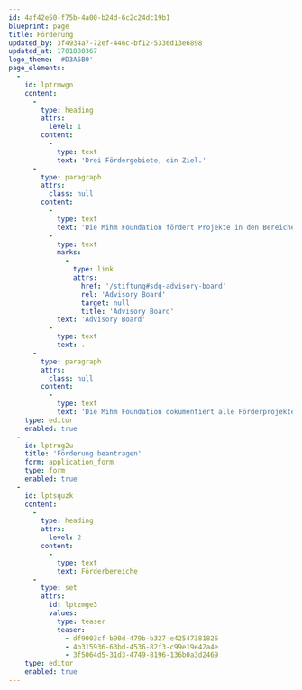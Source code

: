 ```yaml
---
id: 4af42e50-f75b-4a00-b24d-6c2c24dc19b1
blueprint: page
title: Förderung
updated_by: 3f4934a7-72ef-446c-bf12-5336d13e6898
updated_at: 1701880367
logo_theme: '#D3A6B0'
page_elements:
  -
    id: lptrmwgn
    content:
      -
        type: heading
        attrs:
          level: 1
        content:
          -
            type: text
            text: 'Drei Fördergebiete, ein Ziel.'
      -
        type: paragraph
        attrs:
          class: null
        content:
          -
            type: text
            text: 'Die Mihm Foundation fördert Projekte in den Bereichen Gesundheit, Bildung sowie aus dem Sensebezirk, die einen Beitrag zur Zielerreichung der SDGs leisten. Die Förderung geschieht stets im Verbund mit anderen Partnern und engagierten Akteuren. Die Selektion der Förderprojekte erfolgt durch das auf das Fördergebiet spezialisierte und unabhängige '
          -
            type: text
            marks:
              -
                type: link
                attrs:
                  href: '/stiftung#sdg-advisory-board'
                  rel: 'Advisory Board'
                  target: null
                  title: 'Advisory Board'
            text: 'Advisory Board'
          -
            type: text
            text: .
      -
        type: paragraph
        attrs:
          class: null
        content:
          -
            type: text
            text: 'Die Mihm Foundation dokumentiert alle Förderprojekte auf der Webseite. Das Advisory Board misst deren Wirkung anhand der offiziellen Indikatoren der Sustainable Development Goals. So werden sowohl die Wirkung der Projekte als auch das Wirken der Mihm Foundation gestärkt.'
    type: editor
    enabled: true
  -
    id: lptrug2u
    title: 'Förderung beantragen'
    form: application_form
    type: form
    enabled: true
  -
    id: lptsquzk
    content:
      -
        type: heading
        attrs:
          level: 2
        content:
          -
            type: text
            text: Förderbereiche
      -
        type: set
        attrs:
          id: lptzmge3
          values:
            type: teaser
            teaser:
              - df9003cf-b90d-479b-b327-e42547381826
              - 4b315936-63bd-4536-82f3-c99e19e42a4e
              - 3f5064d5-31d3-4749-8196-136b0a3d2469
    type: editor
    enabled: true
---
```

